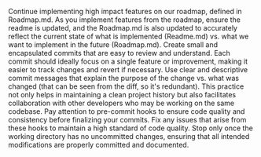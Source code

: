 Continue implementing high impact features on our roadmap, defined in Roadmap.md. As you implement features from the roadmap, ensure the readme is updated, and the Roadmap.md is also updated to accurately reflect the current state of what is implemented (Readme.md) vs. what we want to implement in the future (Roadmap.md). Create small and encapsulated commits that are easy to review and understand. Each commit should ideally focus on a single feature or improvement, making it easier to track changes and revert if necessary. Use clear and descriptive commit messages that explain the purpose of the change vs. what was changed (that can be seen from the diff, so it's redundant). This practice not only helps in maintaining a clean project history but also facilitates collaboration with other developers who may be working on the same codebase. Pay attention to pre-commit hooks to ensure code quality and consistency before finalizing your commits. Fix any issues that arise from these hooks to maintain a high standard of code quality. Stop only once the working directory has no uncommitted changes, ensuring that all intended modifications are properly committed and documented.
